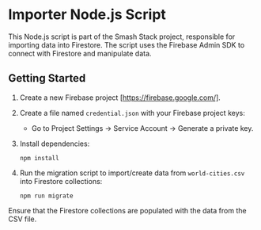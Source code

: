 # Importer Node.js Script

This Node.js script is part of the Smash Stack project, responsible for importing data into Firestore. 
The script uses the Firebase Admin SDK to connect with Firestore and manipulate data.

## Getting Started

1. Create a new Firebase project [https://firebase.google.com/].

2. Create a file named `credential.json` with your Firebase project keys:
   - Go to Project Settings -> Service Account -> Generate a private key.

3. Install dependencies:
   ```
   npm install
   ```

4. Run the migration script to import/create data from `world-cities.csv` into Firestore collections:
   ```
   npm run migrate
   ```

Ensure that the Firestore collections are populated with the data from the CSV file.